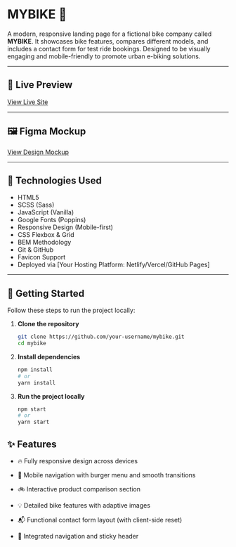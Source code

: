 
# MYBIKE 🚴

A modern, responsive landing page for a fictional bike company called **MYBIKE**. It showcases bike features, compares different models, and includes a contact form for test ride bookings. Designed to be visually engaging and mobile-friendly to promote urban e-biking solutions.

---

## 🔗 Live Preview

[View Live Site](https://nataliia95254.github.io/MYBIKE/)

---

## 🖼 Figma Mockup

[View Design Mockup](https://www.figma.com/file/NZQAIydtHo5QkINyGLHNcq/BIKE-New-Version?node-id=0%3A1)

---

## 📌 Technologies Used

- HTML5
- SCSS (Sass)
- JavaScript (Vanilla)
- Google Fonts (Poppins)
- Responsive Design (Mobile-first)
- CSS Flexbox & Grid
- BEM Methodology
- Git & GitHub
- Favicon Support
- Deployed via [Your Hosting Platform: Netlify/Vercel/GitHub Pages]

---

## 🚀 Getting Started

Follow these steps to run the project locally:

1. **Clone the repository**
   ```bash
   git clone https://github.com/your-username/mybike.git
   cd mybike
2. **Install dependencies**
    ```bash
    npm install
    # or
    yarn install
3. **Run the project locally**
    ```bash
    npm start
    # or
    yarn start
## ✨ Features
- 🔥 Fully responsive design across devices

- 📱 Mobile navigation with burger menu and smooth transitions

- 🚲 Interactive product comparison section

- 💡 Detailed bike features with adaptive images

- 📬 Functional contact form layout (with client-side reset)

- 🧭 Integrated navigation and sticky header
